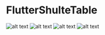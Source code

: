 # FlutterShulteTable
![alt text](https://github.com/EsracanGungor/FlutterShulteTable/blob/main/game1.png)
![alt text](https://github.com/EsracanGungor/FlutterShulteTable/blob/main/game2.png)
![alt text](https://github.com/EsracanGungor/FlutterShulteTable/blob/main/game3.png)
![alt text](https://github.com/EsracanGungor/FlutterShulteTable/blob/main/game4.png)
